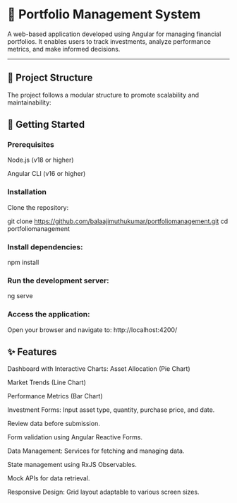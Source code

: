 # 💼 Portfolio Management System  
A web-based application developed using Angular for managing financial portfolios. It enables users to track investments, analyze performance metrics, and make informed decisions.  

---

## 📁 Project Structure  
The project follows a modular structure to promote scalability and maintainability:  

## 🚀 Getting Started
### Prerequisites
Node.js (v18 or higher)

Angular CLI (v16 or higher)

### Installation
Clone the repository:

git clone https://github.com/balaajimuthukumar/portfoliomanagement.git
cd portfoliomanagement

### Install dependencies:
npm install

### Run the development server:
ng serve

### Access the application:
Open your browser and navigate to:
http://localhost:4200/

## ✨ Features
Dashboard with Interactive Charts:
Asset Allocation (Pie Chart)

Market Trends (Line Chart)

Performance Metrics (Bar Chart)

Investment Forms:
Input asset type, quantity, purchase price, and date.

Review data before submission.

Form validation using Angular Reactive Forms.

Data Management:
Services for fetching and managing data.

State management using RxJS Observables.

Mock APIs for data retrieval.

Responsive Design:
Grid layout adaptable to various screen sizes.
